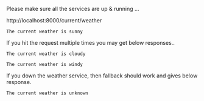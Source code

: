 Please make sure all the services are up & running ...

http://localhost:8000/current/weather

```
The current weather is sunny
```

If you hit the request multiple times you may get below responses..

```
The current weather is cloudy
```

```
The current weather is windy
```

If you down the weather service, then fallback should work and gives below response.

```
The current weather is unknown
```
